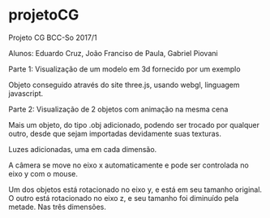 # projetoCG
Projeto CG BCC-So 2017/1

Alunos: Eduardo Cruz, João Franciso de Paula, Gabriel Piovani

Parte 1: Visualização de um modelo em 3d fornecido por um exemplo

Objeto conseguido através do site three.js, usando webgl, linguagem javascript.

Parte 2: Visualização de 2 objetos com animação na mesma cena

Mais um objeto, do tipo .obj adicionado, podendo ser trocado por qualquer outro,
desde que sejam importadas devidamente suas texturas.

Luzes adicionadas, uma em cada dimensão. 

A câmera se move no eixo x automaticamente e pode ser controlada no eixo y com o mouse.

Um dos objetos está rotacionado no eixo y, e está em seu tamanho original.
O outro está rotacionado no eixo z, e seu tamanho foi diminuído pela metade. Nas três dimensões.
